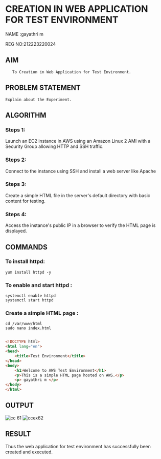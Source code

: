  # CREATION IN WEB APPLICATION FOR TEST ENVIRONMENT
 NAME :gayathri m

 REG NO:212223220024
  ## AIM
       To Creation in Web Application for Test Environment.
## PROBLEM STATEMENT
    Explain about the Experiment.

## ALGORITHM
 ### Steps 1: 
 Launch an EC2 instance in AWS using an Amazon Linux 2 AMI with a Security Group allowing HTTP and SSH traffic.
 ### Steps 2: 
 Connect to the instance using SSH and install a web server like Apache
 ### Steps 3:
 Create a simple HTML file in the server's default directory with basic content for testing.
 ### Steps 4:
 Access the instance's public IP in a browser to verify the HTML page is displayed.
 
 
## COMMANDS
### To install httpd:
```
yum install httpd -y
```
### To enable and start httpd :
```
systemctl enable httpd
systemctl start httpd
```
### Create a simple HTML page :
```
cd /var/www/html
sudo nano index.html
```

```html

<!DOCTYPE html>
<html lang="en">
<head>
    <title>Test Environment</title>
</head>
<body>
    <h1>Welcome to AWS Test Environment</h1>
    <p>This is a simple HTML page hosted on AWS.</p>
    <p> gayathri m </p>
</body>
</html>

```

## OUTPUT
![cc 61](https://github.com/user-attachments/assets/bbe07210-c124-48f7-af39-b5960e5edba4)
![ccex62](https://github.com/user-attachments/assets/767cc113-c3ff-437e-abe9-64634beadc94)




## RESULT
 Thus the web application for test environment has successfully been created and executed.

  
